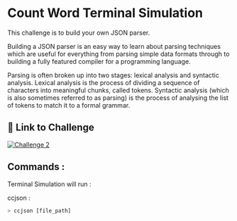 # Count Word Terminal Simulation

This challenge is to build your own JSON parser.

Building a JSON parser is an easy way to learn about parsing techniques which are useful for everything from parsing simple data formats through to building a fully featured compiler for a programming language.

Parsing is often broken up into two stages: lexical analysis and syntactic analysis. Lexical analysis is the process of dividing a sequence of characters into meaningful chunks, called tokens. Syntactic analysis (which is also sometimes referred to as parsing) is the process of analysing the list of tokens to match it to a formal grammar.

## 🔗 Link to Challenge

[![Challenge 2](https://img.shields.io/badge/Challenge:2-000?style=for-the-badge&logo=ko-fi&logoColor=white)](https://codingchallenges.fyi/challenges/challenge-json-parser/)

## Commands :

Terminal Simulation will run :

ccjson :

```bash
> ccjson [file_path]
```
